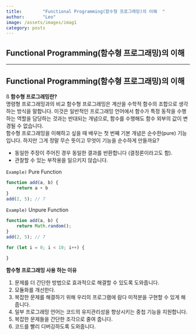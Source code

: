 ```yaml
---
title:        "Functional Programming(함수형 프로그래밍)의 이해  "
author:       "Leo"
image: /assets/images/imag1
category: posts
---
```

## Functional Programming(함수형 프로그래밍)의 이해  

---

## Functional Programming(함수형 프로그래밍)의 이해
ß
**함수형 프로그래밍란?**  
명령형 프로그래밍과의 비교 함수형 프로그래밍은 계산을 수학적 함수의 조합으로 생각하는 방식을 말합니다. 이것은 일반적인 프로그래밍 언어에서 함수가 특정 동작을 수행하는 역할을 담당하는 것과는 반대되는 개념으로, 함수를 수행해도 함수 외부의 값이 변경될 수 없습니다.  
함수형 프로그래밍을 이해하고 싶을 때 배우는 첫 번째 기본 개념은 순수한(pure) 기능입니다. 하지만 그게 정말 무슨 뜻이고 무엇이 기능을 순수하게 만들까요?  

- 동일한 주장이 주어진 경우 동일한 결과를 반환합니다 (결정론이라고도 함).  
- 관찰할 수 있는 부작용을 일으키지 않습니다.  

`Example)` Pure Function  

```JavaScript
function add(a, b) {
    return a + b
}
add(2, 5); // 7
```  

`Example)` Unpure Function  

```JavaScript
function add(a, b) {
    return Math.random();
}
add(2, 5); // 7
```

```JavaScript
for (let i = 0; i < 10; i++) {

}
```  

**함수형 프로그래밍 사용 하는 이유**  

1. 문제를 더 간단한 방법으로 효과적으로 해결할 수 있도록 도와줍니다.  
2. 모듈화를 개선한다.  
3. 복잡한 문제를 해결하기 위해 우리의 프로그램에 람다 미적분을 구현할 수 있게 해줍니다.  
4. 일부 프로그래밍 언어는 코드의 유지관리성을 향상시키는 중첩 기능을 지원합니다.  
5. 복잡한 문제들을 간단한 조각으로 줄여 줍니다.
6. 코드를 빨리 디버깅하도록 도와줍니다.  
